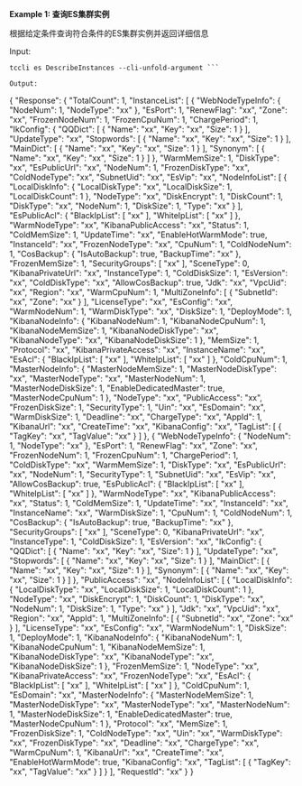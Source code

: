 **Example 1: 查询ES集群实例**

根据给定条件查询符合条件的ES集群实例并返回详细信息

Input: 

```
tccli es DescribeInstances --cli-unfold-argument ```

Output: 
```
{
    "Response": {
        "TotalCount": 1,
        "InstanceList": [
            {
                "WebNodeTypeInfo": {
                    "NodeNum": 1,
                    "NodeType": "xx"
                },
                "EsPort": 1,
                "RenewFlag": "xx",
                "Zone": "xx",
                "FrozenNodeNum": 1,
                "FrozenCpuNum": 1,
                "ChargePeriod": 1,
                "IkConfig": {
                    "QQDict": [
                        {
                            "Name": "xx",
                            "Key": "xx",
                            "Size": 1
                        }
                    ],
                    "UpdateType": "xx",
                    "Stopwords": [
                        {
                            "Name": "xx",
                            "Key": "xx",
                            "Size": 1
                        }
                    ],
                    "MainDict": [
                        {
                            "Name": "xx",
                            "Key": "xx",
                            "Size": 1
                        }
                    ],
                    "Synonym": [
                        {
                            "Name": "xx",
                            "Key": "xx",
                            "Size": 1
                        }
                    ]
                },
                "WarmMemSize": 1,
                "DiskType": "xx",
                "EsPublicUrl": "xx",
                "NodeNum": 1,
                "FrozenDiskType": "xx",
                "ColdNodeType": "xx",
                "SubnetUid": "xx",
                "EsVip": "xx",
                "NodeInfoList": [
                    {
                        "LocalDiskInfo": {
                            "LocalDiskType": "xx",
                            "LocalDiskSize": 1,
                            "LocalDiskCount": 1
                        },
                        "NodeType": "xx",
                        "DiskEncrypt": 1,
                        "DiskCount": 1,
                        "DiskType": "xx",
                        "NodeNum": 1,
                        "DiskSize": 1,
                        "Type": "xx"
                    }
                ],
                "EsPublicAcl": {
                    "BlackIpList": [
                        "xx"
                    ],
                    "WhiteIpList": [
                        "xx"
                    ]
                },
                "WarmNodeType": "xx",
                "KibanaPublicAccess": "xx",
                "Status": 1,
                "ColdMemSize": 1,
                "UpdateTime": "xx",
                "EnableHotWarmMode": true,
                "InstanceId": "xx",
                "FrozenNodeType": "xx",
                "CpuNum": 1,
                "ColdNodeNum": 1,
                "CosBackup": {
                    "IsAutoBackup": true,
                    "BackupTime": "xx"
                },
                "FrozenMemSize": 1,
                "SecurityGroups": [
                    "xx"
                ],
                "SceneType": 0,
                "KibanaPrivateUrl": "xx",
                "InstanceType": 1,
                "ColdDiskSize": 1,
                "EsVersion": "xx",
                "ColdDiskType": "xx",
                "AllowCosBackup": true,
                "Jdk": "xx",
                "VpcUid": "xx",
                "Region": "xx",
                "WarmCpuNum": 1,
                "MultiZoneInfo": [
                    {
                        "SubnetId": "xx",
                        "Zone": "xx"
                    }
                ],
                "LicenseType": "xx",
                "EsConfig": "xx",
                "WarmNodeNum": 1,
                "WarmDiskType": "xx",
                "DiskSize": 1,
                "DeployMode": 1,
                "KibanaNodeInfo": {
                    "KibanaNodeNum": 1,
                    "KibanaNodeCpuNum": 1,
                    "KibanaNodeMemSize": 1,
                    "KibanaNodeDiskType": "xx",
                    "KibanaNodeType": "xx",
                    "KibanaNodeDiskSize": 1
                },
                "MemSize": 1,
                "Protocol": "xx",
                "KibanaPrivateAccess": "xx",
                "InstanceName": "xx",
                "EsAcl": {
                    "BlackIpList": [
                        "xx"
                    ],
                    "WhiteIpList": [
                        "xx"
                    ]
                },
                "ColdCpuNum": 1,
                "MasterNodeInfo": {
                    "MasterNodeMemSize": 1,
                    "MasterNodeDiskType": "xx",
                    "MasterNodeType": "xx",
                    "MasterNodeNum": 1,
                    "MasterNodeDiskSize": 1,
                    "EnableDedicatedMaster": true,
                    "MasterNodeCpuNum": 1
                },
                "NodeType": "xx",
                "PublicAccess": "xx",
                "FrozenDiskSize": 1,
                "SecurityType": 1,
                "Uin": "xx",
                "EsDomain": "xx",
                "WarmDiskSize": 1,
                "Deadline": "xx",
                "ChargeType": "xx",
                "AppId": 1,
                "KibanaUrl": "xx",
                "CreateTime": "xx",
                "KibanaConfig": "xx",
                "TagList": [
                    {
                        "TagKey": "xx",
                        "TagValue": "xx"
                    }
                ]
            },
            {
                "WebNodeTypeInfo": {
                    "NodeNum": 1,
                    "NodeType": "xx"
                },
                "EsPort": 1,
                "RenewFlag": "xx",
                "Zone": "xx",
                "FrozenNodeNum": 1,
                "FrozenCpuNum": 1,
                "ChargePeriod": 1,
                "ColdDiskType": "xx",
                "WarmMemSize": 1,
                "DiskType": "xx",
                "EsPublicUrl": "xx",
                "NodeNum": 1,
                "SecurityType": 1,
                "SubnetUid": "xx",
                "EsVip": "xx",
                "AllowCosBackup": true,
                "EsPublicAcl": {
                    "BlackIpList": [
                        "xx"
                    ],
                    "WhiteIpList": [
                        "xx"
                    ]
                },
                "WarmNodeType": "xx",
                "KibanaPublicAccess": "xx",
                "Status": 1,
                "ColdMemSize": 1,
                "UpdateTime": "xx",
                "InstanceId": "xx",
                "InstanceName": "xx",
                "WarmDiskSize": 1,
                "CpuNum": 1,
                "ColdNodeNum": 1,
                "CosBackup": {
                    "IsAutoBackup": true,
                    "BackupTime": "xx"
                },
                "SecurityGroups": [
                    "xx"
                ],
                "SceneType": 0,
                "KibanaPrivateUrl": "xx",
                "InstanceType": 1,
                "ColdDiskSize": 1,
                "EsVersion": "xx",
                "IkConfig": {
                    "QQDict": [
                        {
                            "Name": "xx",
                            "Key": "xx",
                            "Size": 1
                        }
                    ],
                    "UpdateType": "xx",
                    "Stopwords": [
                        {
                            "Name": "xx",
                            "Key": "xx",
                            "Size": 1
                        }
                    ],
                    "MainDict": [
                        {
                            "Name": "xx",
                            "Key": "xx",
                            "Size": 1
                        }
                    ],
                    "Synonym": [
                        {
                            "Name": "xx",
                            "Key": "xx",
                            "Size": 1
                        }
                    ]
                },
                "PublicAccess": "xx",
                "NodeInfoList": [
                    {
                        "LocalDiskInfo": {
                            "LocalDiskType": "xx",
                            "LocalDiskSize": 1,
                            "LocalDiskCount": 1
                        },
                        "NodeType": "xx",
                        "DiskEncrypt": 1,
                        "DiskCount": 1,
                        "DiskType": "xx",
                        "NodeNum": 1,
                        "DiskSize": 1,
                        "Type": "xx"
                    }
                ],
                "Jdk": "xx",
                "VpcUid": "xx",
                "Region": "xx",
                "AppId": 1,
                "MultiZoneInfo": [
                    {
                        "SubnetId": "xx",
                        "Zone": "xx"
                    }
                ],
                "LicenseType": "xx",
                "EsConfig": "xx",
                "WarmNodeNum": 1,
                "DiskSize": 1,
                "DeployMode": 1,
                "KibanaNodeInfo": {
                    "KibanaNodeNum": 1,
                    "KibanaNodeCpuNum": 1,
                    "KibanaNodeMemSize": 1,
                    "KibanaNodeDiskType": "xx",
                    "KibanaNodeType": "xx",
                    "KibanaNodeDiskSize": 1
                },
                "FrozenMemSize": 1,
                "NodeType": "xx",
                "KibanaPrivateAccess": "xx",
                "FrozenNodeType": "xx",
                "EsAcl": {
                    "BlackIpList": [
                        "xx"
                    ],
                    "WhiteIpList": [
                        "xx"
                    ]
                },
                "ColdCpuNum": 1,
                "EsDomain": "xx",
                "MasterNodeInfo": {
                    "MasterNodeMemSize": 1,
                    "MasterNodeDiskType": "xx",
                    "MasterNodeType": "xx",
                    "MasterNodeNum": 1,
                    "MasterNodeDiskSize": 1,
                    "EnableDedicatedMaster": true,
                    "MasterNodeCpuNum": 1
                },
                "Protocol": "xx",
                "MemSize": 1,
                "FrozenDiskSize": 1,
                "ColdNodeType": "xx",
                "Uin": "xx",
                "WarmDiskType": "xx",
                "FrozenDiskType": "xx",
                "Deadline": "xx",
                "ChargeType": "xx",
                "WarmCpuNum": 1,
                "KibanaUrl": "xx",
                "CreateTime": "xx",
                "EnableHotWarmMode": true,
                "KibanaConfig": "xx",
                "TagList": [
                    {
                        "TagKey": "xx",
                        "TagValue": "xx"
                    }
                ]
            }
        ],
        "RequestId": "xx"
    }
}
```

